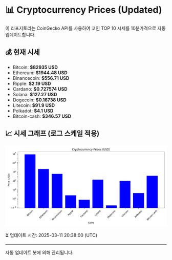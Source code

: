 
# 📊 Cryptocurrency Prices (Updated)

이 리포지토리는 CoinGecko API를 사용하여 코인 TOP 10 시세를 10분가격으로 자동 업데이트합니다.

## 💰 현재 시세
- Bitcoin: **$82935 USD**
- Ethereum: **$1944.48 USD**
- Binancecoin: **$556.71 USD**
- Ripple: **$2.19 USD**
- Cardano: **$0.727574 USD**
- Solana: **$127.27 USD**
- Dogecoin: **$0.16738 USD**
- Litecoin: **$91.9 USD**
- Polkadot: **$4.1 USD**
- Bitcoin-cash: **$346.57 USD**

## 📈 시세 그래프 (로그 스케일 적용)
![Crypto Prices](crypto_prices.png)

⏳ 업데이트 시간: 2025-03-11 20:38:00 (UTC)

---
자동 업데이트 봇에 의해 관리됩니다.
